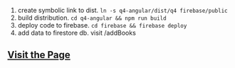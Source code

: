 1. create symbolic link to dist. `ln -s q4-angular/dist/q4 firebase/public`
2. build distribution. `cd q4-angular && npm run build`
3. deploy code to firebase. `cd firebase && firebase deploy`
4. add data to firestore db. visit /addBooks 

## [Visit the Page](https://reedsy-q4-angular.firebaseapp.com/)
